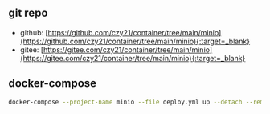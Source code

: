 ## git repo
  - github: [https://github.com/czy21/container/tree/main/minio](https://github.com/czy21/container/tree/main/minio){:target=_blank}
  - gitee: [https://gitee.com/czy21/container/tree/main/minio](https://gitee.com/czy21/container/tree/main/minio){:target=_blank}
## docker-compose
```bash
docker-compose --project-name minio --file deploy.yml up --detach --remove-orphans
```